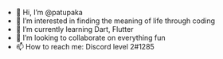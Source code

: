 - 👋 Hi, I’m @patupaka
- 👀 I’m interested in finding the meaning of life through coding
- 🌱 I’m currently learning Dart, Flutter
- 💞️ I’m looking to collaborate on everything fun
- 📫 How to reach me: Discord level 2#1285

<!---
patupaka/patupaka is a ✨ special ✨ repository because its `README.md` (this file) appears on your GitHub profile.
You can click the Preview link to take a look at your changes.
--->
